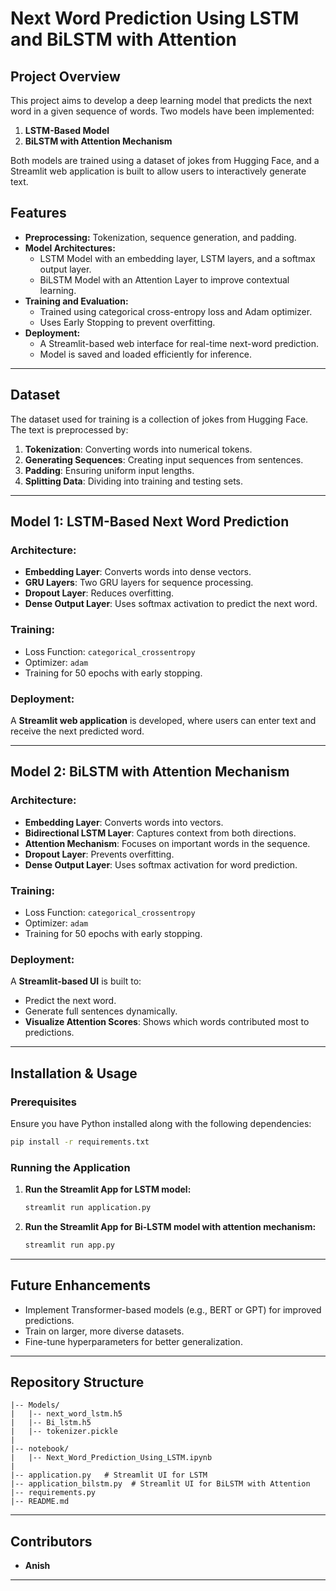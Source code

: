 # Next Word Prediction Using LSTM and BiLSTM with Attention

## Project Overview
This project aims to develop a deep learning model that predicts the next word in a given sequence of words. Two models have been implemented:
1. **LSTM-Based Model**
2. **BiLSTM with Attention Mechanism**

Both models are trained using a dataset of jokes from Hugging Face, and a Streamlit web application is built to allow users to interactively generate text.

## Features
- **Preprocessing:** Tokenization, sequence generation, and padding.
- **Model Architectures:**
  - LSTM Model with an embedding layer, LSTM layers, and a softmax output layer.
  - BiLSTM Model with an Attention Layer to improve contextual learning.
- **Training and Evaluation:**
  - Trained using categorical cross-entropy loss and Adam optimizer.
  - Uses Early Stopping to prevent overfitting.
- **Deployment:**
  - A Streamlit-based web interface for real-time next-word prediction.
  - Model is saved and loaded efficiently for inference.

---

## Dataset
The dataset used for training is a collection of jokes from Hugging Face. The text is preprocessed by:
1. **Tokenization**: Converting words into numerical tokens.
2. **Generating Sequences**: Creating input sequences from sentences.
3. **Padding**: Ensuring uniform input lengths.
4. **Splitting Data**: Dividing into training and testing sets.

---

## Model 1: LSTM-Based Next Word Prediction

### Architecture:
- **Embedding Layer**: Converts words into dense vectors.
- **GRU Layers**: Two GRU layers for sequence processing.
- **Dropout Layer**: Reduces overfitting.
- **Dense Output Layer**: Uses softmax activation to predict the next word.

### Training:
- Loss Function: `categorical_crossentropy`
- Optimizer: `adam`
- Training for 50 epochs with early stopping.

### Deployment:
A **Streamlit web application** is developed, where users can enter text and receive the next predicted word.

---

## Model 2: BiLSTM with Attention Mechanism

### Architecture:
- **Embedding Layer**: Converts words into vectors.
- **Bidirectional LSTM Layer**: Captures context from both directions.
- **Attention Mechanism**: Focuses on important words in the sequence.
- **Dropout Layer**: Prevents overfitting.
- **Dense Output Layer**: Uses softmax activation for word prediction.

### Training:
- Loss Function: `categorical_crossentropy`
- Optimizer: `adam`
- Training for 50 epochs with early stopping.

### Deployment:
A **Streamlit-based UI** is built to:
- Predict the next word.
- Generate full sentences dynamically.
- **Visualize Attention Scores**: Shows which words contributed most to predictions.

---

## Installation & Usage

### Prerequisites
Ensure you have Python installed along with the following dependencies:
```bash
pip install -r requirements.txt
```

### Running the Application
1. **Run the Streamlit App for LSTM model:**
   ```bash
   streamlit run application.py
   ```
2. **Run the Streamlit App for Bi-LSTM model with attention mechanism:**
   ```bash
   streamlit run app.py
   ```
---

## Future Enhancements
- Implement Transformer-based models (e.g., BERT or GPT) for improved predictions.
- Train on larger, more diverse datasets.
- Fine-tune hyperparameters for better generalization.

---

## Repository Structure
```
|-- Models/
|   |-- next_word_lstm.h5
|   |-- Bi_lstm.h5
|   |-- tokenizer.pickle
|
|-- notebook/
|   |-- Next_Word_Prediction_Using_LSTM.ipynb
|
|-- application.py   # Streamlit UI for LSTM
|-- application_bilstm.py  # Streamlit UI for BiLSTM with Attention
|-- requirements.py         
|-- README.md        
```

---

## Contributors
- **Anish**

---



